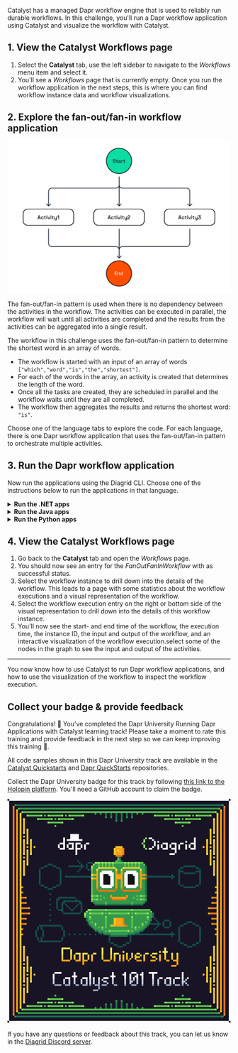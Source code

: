 Catalyst has a managed Dapr workflow engine that is used to reliably run durable workflows. In this challenge, you'll run a Dapr workflow application using Catalyst and visualize the workflow with Catalyst.

## 1. View the Catalyst Workflows page

1. Select the **Catalyst** tab, use the left sidebar to navigate to the *Workflows* menu item and select it.
2. You'll see a *Workflows* page that is currently empty. Once you run the workflow application in the next steps, this is where you can find workflow instance data and workflow visualizations.

## 2. Explore the fan-out/fan-in workflow application

![Fan-out/Fan-in](https://github.com/diagrid-labs/dapr-university-instruqt/blob/main/dapr-workflow/4-fan-out-fan-in/images/dapr-uni-wf-pattern-fan-out-fan-in-v1.png?raw=true)

The fan-out/fan-in pattern is used when there is no dependency between the activities in the workflow. The activities can be executed in parallel, the workflow will wait until all activities are completed and the results from the activities can be aggregated into a single result.

The workflow in this challenge uses the fan-out/fan-in pattern to determine the shortest word in an array of words.

- The workflow is started with an input of an array of words `["which","word","is","the","shortest"]`.
- For each of the words in the array, an activity is created that determines the length of the word.
- Once all the tasks are created, they are scheduled in parallel and the workflow waits until they are all completed.
- The workflow then aggregates the results and returns the shortest word: `"is"`.

Choose one of the language tabs to explore the code. For each language, there is one Dapr workflow application that uses the fan-out/fan-in pattern to orchestrate multiple activities.

## 3. Run the Dapr workflow application

Now run the applications using the Diagrid CLI. Choose one of the instructions below to run the applications in that language.

<details>
   <summary><b>Run the .NET apps</b></summary>

1. Select the **Terminal** tab and run the following command to navigate to the .NET apps:

```bash,run
cd csharp/fan-out-fan-in
```

2. Install the dependencies:

```bash,run
dotnet restore FanOutFanIn
```

3. Use the Diagrid CLI to run the applications using the Multi-App Run file:

```bash,run
diagrid dev run -f dapr.yaml
```

3. You'll be asked to deploy to the project you just created. Select `Y` to proceed.
4. You can switch to the **Catalyst** tab to see the application IDs and resources being deployed.
5. Wait until the the two applications are connected to Catalyst.

> [!IMPORTANT]
> You need to wait until the Diagrid CLI has set up a connection with the newly created resources in Catalyst. You should see `Connected App ID "fanoutfanin" to ...` in the **Terminal** tab logs before you continue.

6. Select the **curl** tab, and run the following command to make a `POST` request to the `start` endpoint of the `faninfanout` application:

```bash,run
curl --request POST \
  --url http://localhost:5256/start \
  --header 'content-type: application/json' \
  --data '["which","word","is","the","shortest"]'
```

7. Switch to the **Terminal** tab to see the logs of the workflow application. The application log should contain output like this:

```text,nocopy
== APP - fanoutfanin == GetWordLength: Received input: is.
== APP - fanoutfanin == GetWordLength: Received input: which.
== APP - fanoutfanin == GetWordLength: Received input: the.
== APP - fanoutfanin == GetWordLength: Received input: shortest.
== APP - fanoutfanin == GetWordLength: Received input: word.
```

Now, let's check the execution of the workflow in Catalyst.

</details>

<details>
   <summary><b>Run the Java apps</b></summary>

1. Use the **Terminal** tab to navigate to the Java apps:

```bash,run
cd java
```

2. Use the Diagrid CLI to run the applications using the Multi-App Run file:

```bash,run
diagrid dev run -f dapr.yaml
```

3. You'll be asked to deploy to the project you just created. Select `Y` and `Enter` to proceed.
4. You can switch to the **Catalyst** tab to see the application IDs and resources being deployed.
5. Wait until the the two applications are connected to Catalyst.

> [!IMPORTANT]
> You need to wait until the Diagrid CLI has set up a connection with the newly created resources in Catalyst. You should see `Connected App ID "faninfanout" to ...` in the **Terminal** tab logs before you continue.

6. Select the **curl** tab, and run the following command to make a `POST` request to the `start` endpoint of the `faninfanout` application:

```bash,run
curl -i --request POST \
  --url http://localhost:8080/start \
  --header 'content-type: application/json' \
  --data '["which","word","is","the","shortest"]'
```

Switch to the **Terminal** tab to see the logs of the workflow application. The application log should contain output like this:

```text,nocopy
io.dapr.workflows.WorkflowContext        : Starting Workflow: io.dapr.springboot.examples.fanoutfanin.FanOutFanInWorkflow
i.d.s.e.f.GetWordLengthActivity          : io.dapr.springboot.examples.fanoutfanin.GetWordLengthActivity : Received input: which
i.d.s.e.f.GetWordLengthActivity          : io.dapr.springboot.examples.fanoutfanin.GetWordLengthActivity : Received input: the
i.d.s.e.f.GetWordLengthActivity          : io.dapr.springboot.examples.fanoutfanin.GetWordLengthActivity : Received input: shortest
i.d.s.e.f.GetWordLengthActivity          : io.dapr.springboot.examples.fanoutfanin.GetWordLengthActivity : Received input: word
i.d.s.e.f.GetWordLengthActivity          : io.dapr.springboot.examples.fanoutfanin.GetWordLengthActivity : Received input: is
```

Now, let's check the execution of the workflow in Catalyst.

</details>

<details>
   <summary><b>Run the Python apps</b></summary>

1. Use the **Terminal** tab to navigate to the Python apps:

```bash,run
cd python/fan-out-fan-in/fan_out_fan_in
```

2. Create a virtual environment and activate it:

```bash,run
uv venv --allow-existing
source .venv/bin/activate
```

3. Install the dependencies:

```bash,run
uv pip install -r requirements.txt
```

4. Move one folder up and use the Diagrid CLI to run the applications using the Multi-App Run file:

```bash,run
cd ..
diagrid dev run -f dapr.yaml
```

5. You'll be asked to deploy to the project you just created. Select `Y` and `Enter` to proceed.
6. You can switch to the **Catalyst** tab to see the application IDs and resources being deployed.
7. Wait until the the two applications are connected to Catalyst.

> [!IMPORTANT]
> You need to wait until the Diagrid CLI has set up a connection with the newly created resources in Catalyst. You should see `Connected App ID "faninfanout" to ...` in the **Terminal** tab logs before you continue.

8. Select the **curl** tab, and run the following command to make a `POST` request to the `start` endpoint of the `faninfanout` application:

```bash,run
curl --request POST \
  --url http://localhost:5256/start \
  --header 'content-type: application/json' \
  --data '["which","word","is","the","shortest"]
```

9. Switch to the **Terminal** tab to see the logs of the workflow application. The application log should contain output like this:

```text,nocopy
== APP - fanoutfanin == get_word_length: Received input: is.
== APP - fanoutfanin == get_word_length: Received input: which.
== APP - fanoutfanin == get_word_length: Received input: the.
== APP - fanoutfanin == get_word_length: Received input: shortest.
== APP - fanoutfanin == get_word_length: Received input: word.
```

Now, let's check the execution of the workflow in Catalyst.

</details>

## 4. View the Catalyst Workflows page

1. Go back to the **Catalyst** tab and open the *Workflows* page.
2. You should now see an entry for the *FanOutFanInWorkflow* with as successful status.
3. Select the workflow instance to drill down into the details of the workflow. This leads to a page with some statistics about the workflow executions and a visual representation of the workflow.
4. Select the workflow execution entry on the right or bottom side of the visual representation to drill down into the details of this workflow instance.
5. You'll now see the start- and end time of the workflow, the execution time, the instance ID, the input and output of the workflow, and an interactive visualization of the workflow execution.select some of the nodes in the graph to see the input and output of the activities.

---

You now know how to use Catalyst to run Dapr workflow applications, and how to use the visualization of the workflow to inspect the workflow execution.

## Collect your badge & provide feedback

Congratulations! 🎉 You've completed the Dapr University Running Dapr Applications with Catalyst learning track! Please take a moment to rate this training and provide feedback in the next step so we can keep improving this training 🚀.

All code samples shown in this Dapr University track are available in the [Catalyst Quickstarts](https://github.com/diagridio/catalyst-quickstarts/) and [Dapr QuickStarts](https://github.com/dapr/quickstarts/) repositories.

Collect the Dapr University badge for this track by following [this link to the Holopin platform](https://holopin.io/collect/cmggddbde003vlg04ubjknxvm). You'll need a GitHub account to claim the badge.

[![Dapr University Catalyst 101 badge](https://github.com/diagrid-labs/dapr-university-instruqt/blob/main/catalyst-101/Diagrid-Dapr-Uni-Catalyst-101_x500.png?raw=true)](https://holopin.io/collect/cmggddbde003vlg04ubjknxvm)

 If you have any questions or feedback about this track, you can let us know in the [Diagrid Discord server](https://diagrid.ws/diagrid-discord).
